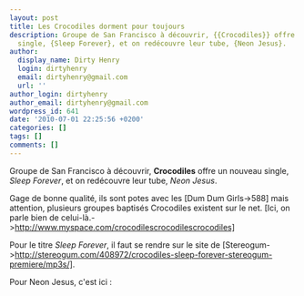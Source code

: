 ```yaml
---
layout: post
title: Les Crocodiles dorment pour toujours
description: Groupe de San Francisco à découvrir, {{Crocodiles}} offre un nouveau
  single, {Sleep Forever}, et on redécouvre leur tube, {Neon Jesus}.
author:
  display_name: Dirty Henry
  login: dirtyhenry
  email: dirtyhenry@gmail.com
  url: ''
author_login: dirtyhenry
author_email: dirtyhenry@gmail.com
wordpress_id: 641
date: '2010-07-01 22:25:56 +0200'
categories: []
tags: []
comments: []
---
```

Groupe de San Francisco à découvrir, __Crocodiles__ offre un nouveau single, *Sleep Forever*, et on redécouvre leur tube, *Neon Jesus*.

Gage de bonne qualité, ils sont potes avec les [Dum Dum Girls->588] mais attention, plusieurs groupes baptisés Crocodiles existent sur le net. [Ici, on parle bien de celui-là.->http://www.myspace.com/crocodilescrocodilescrocodiles]

Pour le titre *Sleep Forever*, il faut se rendre sur le site de [Stereogum->http://stereogum.com/408972/crocodiles-sleep-forever-stereogum-premiere/mp3s/].

Pour Neon Jesus, c'est ici :

<object width="480" height="385"><param name="movie" value="http://www.youtube.com/v/rfsKEdsmU7Y&hl=fr_FR&fs=1"></param><param name="allowFullScreen" value="true"></param><param name="allowscriptaccess" value="always"></param><embed src="http://www.youtube.com/v/rfsKEdsmU7Y&hl=fr_FR&fs=1" type="application/x-shockwave-flash" allowscriptaccess="always" allowfullscreen="true" width="480" height="385"></embed></object>
